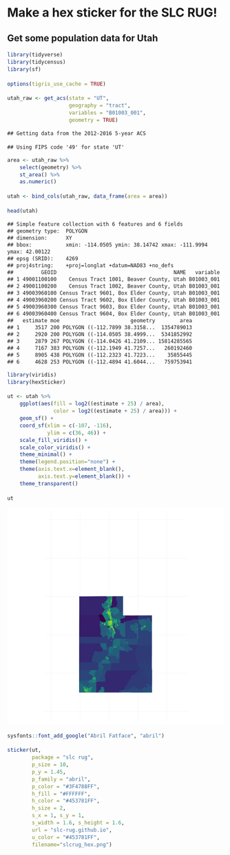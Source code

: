 Make a hex sticker for the SLC RUG\!
================

## Get some population data for Utah

``` r
library(tidyverse)
library(tidycensus)
library(sf)

options(tigris_use_cache = TRUE)

utah_raw <- get_acs(state = "UT", 
                    geography = "tract", 
                    variables = "B01003_001",  
                    geometry = TRUE)
```

    ## Getting data from the 2012-2016 5-year ACS

    ## Using FIPS code '49' for state 'UT'

``` r
area <- utah_raw %>% 
    select(geometry) %>% 
    st_area() %>%
    as.numeric()

utah <- bind_cols(utah_raw, data_frame(area = area))

head(utah)
```

    ## Simple feature collection with 6 features and 6 fields
    ## geometry type:  POLYGON
    ## dimension:      XY
    ## bbox:           xmin: -114.0505 ymin: 38.14742 xmax: -111.9994 ymax: 42.00122
    ## epsg (SRID):    4269
    ## proj4string:    +proj=longlat +datum=NAD83 +no_defs
    ##         GEOID                                      NAME   variable
    ## 1 49001100100    Census Tract 1001, Beaver County, Utah B01003_001
    ## 2 49001100200    Census Tract 1002, Beaver County, Utah B01003_001
    ## 3 49003960100 Census Tract 9601, Box Elder County, Utah B01003_001
    ## 4 49003960200 Census Tract 9602, Box Elder County, Utah B01003_001
    ## 5 49003960300 Census Tract 9603, Box Elder County, Utah B01003_001
    ## 6 49003960400 Census Tract 9604, Box Elder County, Utah B01003_001
    ##   estimate moe                       geometry        area
    ## 1     3517 200 POLYGON ((-112.7899 38.3158...  1354789013
    ## 2     2920 200 POLYGON ((-114.0505 38.4999...  5341852992
    ## 3     2879 267 POLYGON ((-114.0426 41.2109... 15814285565
    ## 4     7167 383 POLYGON ((-112.1949 41.7257...   260192460
    ## 5     8905 438 POLYGON ((-112.2323 41.7223...    35855445
    ## 6     4628 253 POLYGON ((-112.4894 41.6044...   759753941

``` r
library(viridis)
library(hexSticker)

ut <- utah %>%
    ggplot(aes(fill = log2((estimate + 25) / area), 
               color = log2((estimate + 25) / area))) + 
    geom_sf() + 
    coord_sf(xlim = c(-107, -116),
             ylim = c(36, 46)) + 
    scale_fill_viridis() + 
    scale_color_viridis() + 
    theme_minimal() +
    theme(legend.position="none") +
    theme(axis.text.x=element_blank(),
          axis.text.y=element_blank()) +
    theme_transparent()

ut
```

![plot of chunk unnamed-chunk-1](figure/unnamed-chunk-1-1.png)

``` r
sysfonts::font_add_google("Abril Fatface", "abril")

sticker(ut,
        package = "slc rug", 
        p_size = 10,
        p_y = 1.45,
        p_family = "abril",
        p_color = "#3F4788FF",
        h_fill = "#FFFFFF",
        h_color = "#453781FF",
        h_size = 2,
        s_x = 1, s_y = 1, 
        s_width = 1.6, s_height = 1.6,
        url = "slc-rug.github.io",
        u_color = "#453781FF",
        filename="slcrug_hex.png")
```
